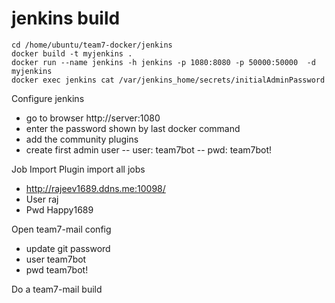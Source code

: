 # jenkins build
```
cd /home/ubuntu/team7-docker/jenkins
docker build -t myjenkins .
docker run --name jenkins -h jenkins -p 1080:8080 -p 50000:50000  -d myjenkins
docker exec jenkins cat /var/jenkins_home/secrets/initialAdminPassword
```

Configure jenkins
- go to browser http://server:1080
- enter the password shown by last docker command
- add the community plugins
- create first admin user
-- user: team7bot
-- pwd: team7bot!

Job Import Plugin import all jobs 
-	http://rajeev1689.ddns.me:10098/
-	User raj
-	Pwd Happy1689

Open team7-mail config
-	update git password
-	user team7bot
-	pwd team7bot!

Do a team7-mail build

